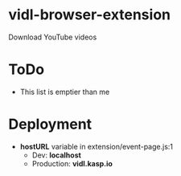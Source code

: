 # vidl-browser-extension
Download YouTube videos

# ToDo
- This list is emptier than me

# Deployment
- **hostURL** variable in extension/event-page.js:1
    - Dev: **localhost**
    - Production: **vidl.kasp.io**
